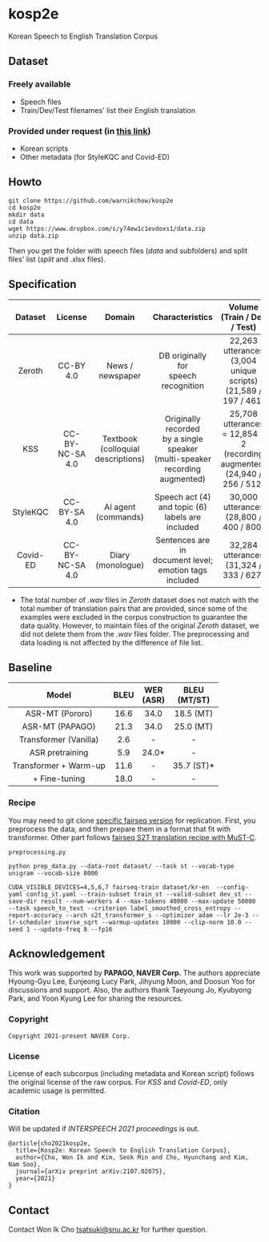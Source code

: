 # kosp2e
Korean Speech to English Translation Corpus

## Dataset
### Freely available
* Speech files
* Train/Dev/Test filenames' list their English translation
### Provided under request (in [this link](https://docs.google.com/forms/d/1UTpOrKIWK9uzngh7eIm-3oAp5b5vTdBj4ZapHj8cyBI/edit))
* Korean scripts
* Other metadata (for StyleKQC and Covid-ED)

## Howto
```
git clone https://github.com/warnikchow/kosp2e
cd kosp2e
mkdir data
cd data
wget https://www.dropbox.com/s/y74ew1c1evdoxs1/data.zip
unzip data.zip
```
Then you get the folder with speech files (*data* and subfolders) and split files' list (*split* and .xlsx files).

## Specification
|  Dataset |     License     |                  Domain                  |                                    Characteristics                                   |                           Volume<br>(Train / Dev / Test)                           | Tokens<br>(ko / en) | Speakers<br>(Total) |
|:--------:|:---------------:|:----------------------------------------:|:------------------------------------------------------------------------------------:|:----------------------------------------------------------------------------------:|:-------------------:|:-------------------:|
|  Zeroth  |    CC-BY 4.0    |             News / newspaper             |                        DB originally for<br>speech recognition                       |         22,263 utterances<br>(3,004 unique scripts)<br>(21,589 / 197 / 461)        |      72K / 120K     |         115         |
|    KSS   | CC-BY-NC-SA 4.0 | Textbook<br>(colloquial<br>descriptions) | Originally recorded<br>by a single speaker<br>(multi-speaker<br>recording augmented) | 25,708 utterances<br>= 12,854 * 2<br>(recording augmented)<br>(24,940 / 256 / 512) |      64K / 95K      |          17         |
| StyleKQC |   CC-BY-SA 4.0  |          AI agent<br>(commands)          |                Speech act (4) <br>and topic (6)<br>labels are included               |                      30,000 utterances<br>(28,800 / 400 / 800)                     |     237K / 391K     |          60         |
| Covid-ED | CC-BY-NC-SA 4.0 |           Diary<br>(monologue)           |             Sentences are in<br>document level;<br>emotion tags included             |                      32,284 utterances<br>(31,324 / 333 / 627)                     |     358K / 571K     |          71         |

- The total number of *.wav* files in *Zeroth* dataset does not match with the total number of translation pairs that are provided, since some of the examples were excluded in the corpus construction to guarantee the data quality. However, to maintain files of the original *Zeroth* dataset, we did not delete them from the *.wav* files folder. The preprocessing and data loading is not affected by the difference of file list.

## Baseline
|            Model           | BLEU | WER<br>(ASR) | BLEU<br>(MT/ST) |
|:--------------------------:|:----:|:------------:|:---------------:|
| ASR-MT (Pororo)            | 16.6 |     34.0     |    18.5 (MT)    |
| ASR-MT (PAPAGO)            | 21.3 |     34.0     |    25.0 (MT)    |
| Transformer (Vanilla)      |  2.6 |       -      |        -        |
| ASR pretraining            |  5.9 |     24.0*    |        -        |
| Transformer + Warm-up      | 11.6 |       -      |    35.7 (ST)*   |
|              + Fine-tuning | 18.0 |       -      |        -        |

### Recipe
You may need to git clone [specific fairseq version](https://github.com/pytorch/fairseq/tree/148327d8c1e3a5f9d17a11bbb1973a7cf3f955d3) for replication.
First, you preprocess the data, and then prepare them in a format that fit with transformer. Other part follows [fairseq S2T translation recipe with MuST-C](https://github.com/pytorch/fairseq/tree/148327d8c1e3a5f9d17a11bbb1973a7cf3f955d3/examples/speech_to_text).
```
preprocessing.py

python prep_data.py --data-root dataset/ --task st --vocab-type unigram --vocab-size 8000

CUDA_VISIBLE_DEVICES=4,5,6,7 fairseq-train dataset/kr-en  --config-yaml config_st.yaml --train-subset train_st --valid-subset dev_st --save-dir result --num-workers 4 --max-tokens 40000 --max-update 50000 --task speech_to_text --criterion label_smoothed_cross_entropy --report-accuracy --arch s2t_transformer_s --optimizer adam --lr 2e-3 --lr-scheduler inverse_sqrt --warmup-updates 10000 --clip-norm 10.0 --seed 1 --update-freq 8 --fp16 
```

## Acknowledgement
This work was supported by **PAPAGO, NAVER Corp.** The authors appreciate Hyoung-Gyu Lee, ‪Eunjeong Lucy Park, Jihyung Moon, and Doosun Yoo for discussions and support.‬  Also, the authors thank Taeyoung Jo, Kyubyong Park, and Yoon Kyung Lee for sharing the resources.

### Copyright
```
Copyright 2021-present NAVER Corp.
```

### License
License of each subcorpus (including metadata and Korean script) follows the original license of the raw corpus. For *KSS* and *Covid-ED*, only academic usage is permitted.

### Citation
Will be updated if *INTERSPEECH 2021 proceedings* is out.
```
@article{cho2021kosp2e,
  title={Kosp2e: Korean Speech to English Translation Corpus},
  author={Cho, Won Ik and Kim, Seok Min and Cho, Hyunchang and Kim, Nam Soo},
  journal={arXiv preprint arXiv:2107.02875},
  year={2021}
}
```

## Contact
Contact Won Ik Cho tsatsuki@snu.ac.kr for further question.
